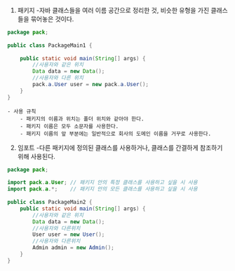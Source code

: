 1) 패키지
	-자바 클래스들을 여러 이름 공간으로 정리한 것, 비슷한 유형을 가진 클래스들을 묶어놓은 것이다.
	
```java
package pack;  
  
public class PackageMain1 {  
  
    public static void main(String[] args) {  
        //사용자와 같은 위치  
        Data data = new Data();  
        //사용자와 다른 위치  
        pack.a.User user = new pack.a.User();  
    }  
}
```
	- 사용 규칙
		- 패키지의 이름과 위치는 폴더 위치와 같아야 한다.
		- 패키지 이름은 모두 소문자를 사용한다.
		- 패키지 이름의 앞 부분에는 일반적으로 회사의 도메인 이름을 거꾸로 사용한다.
2) 임포트
	-다른 패키지에 정의된 클래스를 사용하거나, 클래스를 간결하게 참조하기 위해 사용된다. 
```java
package pack;  
  
import pack.a.User; // 패키지 안의 특정 클래스를 사용하고 싶을 시 사용  
import pack.a.*;    // 패키지 안의 모든 클래스를 사용하고 싶을 시 사용  
  
public class PackageMain2 {  
    public static void main(String[] args) {  
        //사용자와 같은 위치  
        Data data = new Data();  
        //사용자와 다른위치  
        User user = new User();  
        //사용자와 다른위치  
        Admin admin = new Admin();  
    }  
}
```
